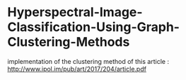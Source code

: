 # Hyperspectral-Image-Classification-Using-Graph-Clustering-Methods

implementation of the clustering method of this article : http://www.ipol.im/pub/art/2017/204/article.pdf
